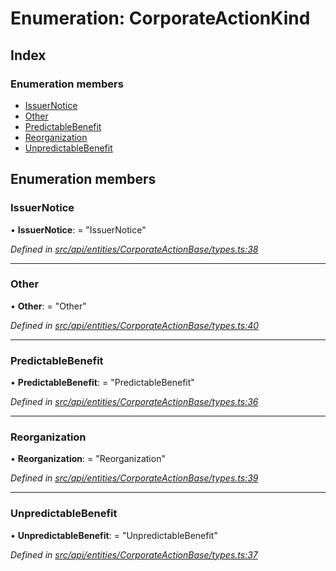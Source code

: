 # Enumeration: CorporateActionKind

## Index

### Enumeration members

* [IssuerNotice](corporateactionkind.md#issuernotice)
* [Other](corporateactionkind.md#other)
* [PredictableBenefit](corporateactionkind.md#predictablebenefit)
* [Reorganization](corporateactionkind.md#reorganization)
* [UnpredictableBenefit](corporateactionkind.md#unpredictablebenefit)

## Enumeration members

###  IssuerNotice

• **IssuerNotice**: = "IssuerNotice"

*Defined in [src/api/entities/CorporateActionBase/types.ts:38](https://github.com/PolymathNetwork/polymesh-sdk/blob/cfab557b/src/api/entities/CorporateActionBase/types.ts#L38)*

___

###  Other

• **Other**: = "Other"

*Defined in [src/api/entities/CorporateActionBase/types.ts:40](https://github.com/PolymathNetwork/polymesh-sdk/blob/cfab557b/src/api/entities/CorporateActionBase/types.ts#L40)*

___

###  PredictableBenefit

• **PredictableBenefit**: = "PredictableBenefit"

*Defined in [src/api/entities/CorporateActionBase/types.ts:36](https://github.com/PolymathNetwork/polymesh-sdk/blob/cfab557b/src/api/entities/CorporateActionBase/types.ts#L36)*

___

###  Reorganization

• **Reorganization**: = "Reorganization"

*Defined in [src/api/entities/CorporateActionBase/types.ts:39](https://github.com/PolymathNetwork/polymesh-sdk/blob/cfab557b/src/api/entities/CorporateActionBase/types.ts#L39)*

___

###  UnpredictableBenefit

• **UnpredictableBenefit**: = "UnpredictableBenefit"

*Defined in [src/api/entities/CorporateActionBase/types.ts:37](https://github.com/PolymathNetwork/polymesh-sdk/blob/cfab557b/src/api/entities/CorporateActionBase/types.ts#L37)*
